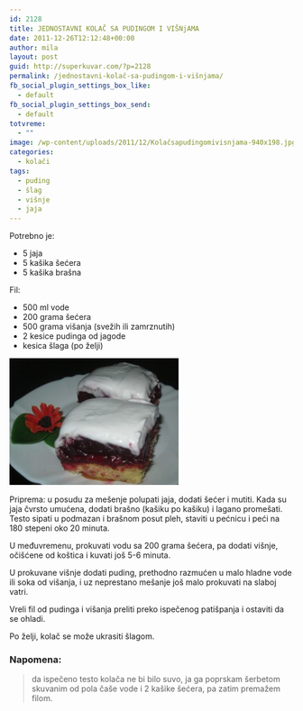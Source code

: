 ```yaml
---
id: 2128
title: JEDNOSTAVNI KOLAČ SA PUDINGOM I VIŠNjAMA
date: 2011-12-26T12:12:48+00:00
author: mila
layout: post
guid: http://superkuvar.com/?p=2128
permalink: /jednostavni-kolač-sa-pudingom-i-višnjama/
fb_social_plugin_settings_box_like:
  - default
fb_social_plugin_settings_box_send:
  - default
totvreme:
  - ""
image: /wp-content/uploads/2011/12/Kolačsapudingomivisnjama-940x198.jpg
categories:
  - kolači
tags:
  - puding
  - šlag
  - višnje
  - jaja
---
```

Potrebno je:

  * 5 jaja
  * 5 kašika šećera
  * 5 kašika brašna

Fil:

  * 500 ml vode
  * 200 grama šećera
  * 500 grama višanja (svežih ili zamrznutih)
  * 2 kesice pudinga od jagode
  * kesica šlaga (po želji)

<img class="alignnone size-medium wp-image-5190" src="/wp-content/uploads/2011/12/Kolačsapudingomivisnjama-300x225.jpg" alt="Kolačsapudingomivisnjama" width="300" height="225" /> 

Priprema: u posudu  za mešenje polupati jaja, dodati šećer i mutiti. Kada su jaja čvrsto umućena, dodati brašno (kašiku po kašiku) i lagano promešati. Testo sipati u podmazan i brašnom posut pleh, staviti u pećnicu i peći na 180 stepeni oko 20 minuta.

U međuvremenu, prokuvati vodu sa 200 grama šećera, pa dodati višnje, očišćene od koštica i kuvati još 5-6 minuta.

U prokuvane višnje dodati puding, prethodno razmućen u malo hladne vode ili soka od višanja, i uz neprestano mešanje još malo prokuvati na slaboj vatri.

Vreli fil od pudinga i višanja preliti preko ispečenog patišpanja i ostaviti da se ohladi.

Po želji, kolač se može ukrasiti šlagom.

### Napomena:
> da ispečeno testo kolača ne bi bilo suvo, ja ga poprskam  šerbetom skuvanim od pola čaše vode i 2 kašike šećera, pa zatim premažem filom.
